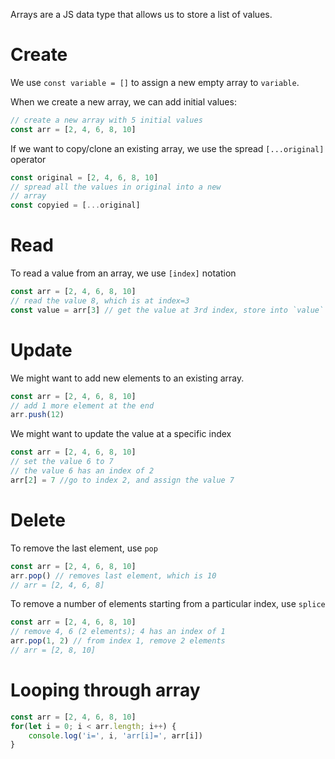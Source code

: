 Arrays are a JS data type that allows us to store a list of values.

# Create

We use `const variable = []` to assign a new empty array to `variable`.

When we create a new array, we can add initial values:

```js
// create a new array with 5 initial values
const arr = [2, 4, 6, 8, 10]
```

If we want to copy/clone an existing array, we use the spread `[...original]` operator

```js
const original = [2, 4, 6, 8, 10]
// spread all the values in original into a new
// array
const copyied = [...original] 
```

# Read
To read a value from an array, we use `[index]` notation
```js
const arr = [2, 4, 6, 8, 10]
// read the value 8, which is at index=3
const value = arr[3] // get the value at 3rd index, store into `value`
```

# Update

We might want to add new elements to an existing array.

```js
const arr = [2, 4, 6, 8, 10]
// add 1 more element at the end
arr.push(12)
```

We might want to update the value at a specific index

```js
const arr = [2, 4, 6, 8, 10]
// set the value 6 to 7
// the value 6 has an index of 2
arr[2] = 7 //go to index 2, and assign the value 7
```

# Delete
To remove the last element, use `pop`
```js
const arr = [2, 4, 6, 8, 10]
arr.pop() // removes last element, which is 10
// arr = [2, 4, 6, 8]
```

To remove a number of elements starting from a particular index, use `splice`

```js
const arr = [2, 4, 6, 8, 10]
// remove 4, 6 (2 elements); 4 has an index of 1
arr.pop(1, 2) // from index 1, remove 2 elements
// arr = [2, 8, 10]
```

# Looping through array
```js
const arr = [2, 4, 6, 8, 10]
for(let i = 0; i < arr.length; i++) {
	console.log('i=', i, 'arr[i]=', arr[i])
}
```